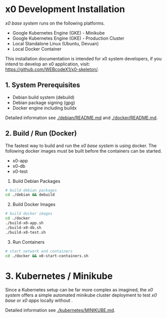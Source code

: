 # x0 Development Installation

*x0 base system* runs on the following platforms.

- Google Kubernetes Engine (GKE) - Minikube
- Google Kubernetes Engine (GKE) - Production Cluster
- Local Standalone Linux (Ubuntu, Devuan)
- Local Docker Container

This installation documentation is intended for x0 system developers, if you
intend to develop an x0 application, visit: https://github.com/WEBcodeX1/x0-skeleton/.

## 1. System Prerequisites

- Debian build system (debuild)
- Debian package signing (gpg)
- Docker engine including buildx

Detailed information see [./debian/README.md](./debian/README.md) and
[./docker/README.md](./docker/README.md).

## 2. Build / Run (Docker)

The fastest way to build and run the *x0 base system* is using docker.
The following docker images must be built before the containers can be started.

- x0-app
- x0-db
- x0-test

1. Build Debian Packages

```bash
# build debian packages
cd ./debian && debuild
```

2. Build Docker Images

```bash
# build docker images
cd ./docker
./build-x0-app.sh
./build-x0-db.sh
./build-x0-test.sh
```

3. Run Containers

```bash
# start network and containers
cd ./docker && x0-start-containers.sh
```

# 3. Kubernetes / Minikube

Since a Kubernetes setup can be far more complex as imagined, the *x0 system*
offers a simple automated minikube cluster deployment to test *x0 base* or
*x0 apps* locally without .

Detailed information see [./kubernetes/MINIKUBE.md](./kubernetes/MINIKUBE.md).

